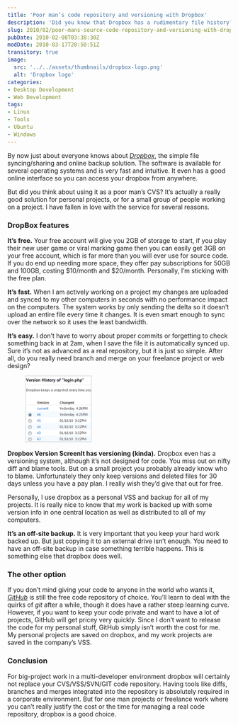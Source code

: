 ```yaml
---
title: 'Poor man’s code repository and versioning with Dropbox'
description: 'Did you know that Dropbox has a rudimentary file history? While it’s not a perfect fit, you can use Dropbox as a primitive version control system for software project if the other options don’t work for you.'
slug: 2010/02/poor-mans-source-code-repository-and-versioning-with-dropbox
pubDate: 2010-02-08T03:38:30Z
modDate: 2010-03-17T20:50:51Z
transitory: true
image:
  src: '../../assets/thumbnails/dropbox-logo.png'
  alt: 'Dropbox logo'
categories:
- Desktop Development
- Web Development
tags:
- Linux
- Tools
- Ubuntu
- Windows
---
```


By now just about everyone knows about *[Dropbox](https://www.dropbox.com/)*, the simple file syncing/sharing and online backup solution. The software is available for several operating systems and is very fast and intuitive. It even has a good online interface so you can access your dropbox from anywhere.

But did you think about using it as a poor man’s CVS? It’s actually a really good solution for personal projects, or for a small group of people working on a project. I have fallen in love with the service for several reasons.

<!-- more -->

### DropBox features

**It’s free.** Your free account will give you 2GB of storage to start, if you play their new user game or viral marking game then you can easily get 3GB on your free account, which is far more than you will ever use for source code. If you do end up needing more space, they offer pay subscriptions for 50GB and 100GB, costing $10/month and $20/month. Personally, I’m sticking with the free plan.

**It’s fast.** When I am actively working on a project my changes are uploaded and synced to my other computers in seconds with no performance impact on the computers. The system works by only sending the delta so it doesn’t upload an entire file every time it changes. It is even smart enough to sync over the network so it uses the least bandwidth.

**It’s easy.** I don’t have to worry about proper commits or forgetting to check something back in at 2am, when I save the file it is automatically synced up. Sure it’s not as advanced as a real repository, but it is just so simple. After all, do you really need branch and merge on your freelance project or web design?

<figure>

![Screenshot of Dropbox version history page](../../assets/postimages/dropbox-version-thumb.png)

</figure>

**Dropbox Version ScreenIt has versioning (kinda).** Dropbox even has a versioning system, although it’s not designed for code. You miss out on nifty diff and blame tools. But on a small project you probably already know who to blame. Unfortunately they only keep versions and deleted files for 30 days unless you have a pay plan. I really wish they’d give that out for free.

Personally, I use dropbox as a personal VSS and backup for all of my projects. It is really nice to know that my work is backed up with some version info in one central location as well as distributed to all of my computers.

**It’s an off-site backup.** It is very important that you keep your hard work backed up. But just copying it to an external drive isn’t enough. You need to have an off-site backup in case something terrible happens. This is something else that dropbox does well.

### The other option

If you don’t mind giving your code to anyone in the world who wants it, *[GitHub](http://github.com/)* is still the free code repository of choice. You’ll learn to deal with the quirks of *git* after a while, though it does have a rather steep learning curve. However, if you want to keep your code private and want to have a lot of projects, GitHub will get pricey very quickly. Since I don’t want to release the code for my personal stuff, GitHub simply isn’t worth the cost for me. My personal projects are saved on dropbox, and my work projects are saved in the company’s VSS.

### Conclusion

For big-project work in a multi-developer environment dropbox will certainly not replace your CVS/VSS/SVN/GIT code repository. Having tools like diffs, branches and merges integrated into the repository is absolutely required in a corporate environment. But for one man projects or freelance work where you can’t really justify the cost or the time for managing a real code repository, dropbox is a good choice.
